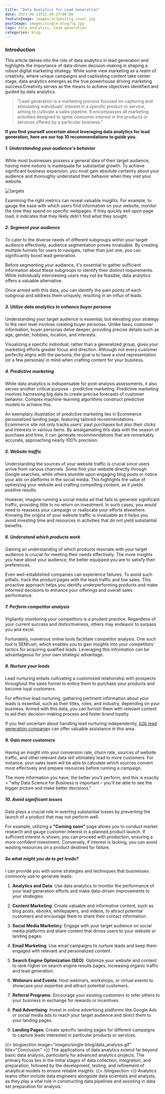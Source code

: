 ```yaml
---
title: "Data Analytics for Lead Generation"
date: 2023-06-13T12:49:27+06:00
featureImage: images/allpost/lg_cover.jpg
postImage: images/single-blog/lg.jpg
tags: data analytics, lead generation
categories: blog
---
```


### Introduction

This article delves into the role of data analytics in lead generation and highlights the importance of data-driven decision-making in shaping a robust digital marketing strategy. While some view marketing as a realm of creativity, where unique campaigns and captivating content take center stage, data analytics emerges as the true powerhouse driving marketing success.Creativity serves as the means to achieve objectives identified and guided by data analytics. 

> "Lead generation is a marketing process focused on capturing and stimulating individuals' interest in a specific product or service, aiming to cultivate a sales pipeline. It encompasses all marketing activities designed to ignite consumer interest in the products or services offered by a particular business."



**If you find yourself uncertain about leveraging data analytics for lead generation, here are our top 10 recommendations to guide you.**

##### 1. Understanding your audience's behavior
While most businesses possess a general idea of their target audience, having mere notions is inadequate for substantial growth. To achieve significant business expansion, you must gain absolute certainty about your audience and thoroughly understand their behavior when they visit your website.

![targets](/images/single-blog/user_behavior.jpg)

Examining the right metrics can reveal valuable insights. For example, to gauge the ease with which users find information on your website, monitor the time they spend on specific webpages. If they quickly exit upon page load, it indicates that they likely didn't find what they sought.

##### 2. Segment your audience
To cater to the diverse needs of different subgroups within your target audience effectively, audience segmentation proves invaluable. By creating multiple funnels for users to navigate, rather than just one, you can significantly boost lead generation.

Before segmenting your audience, it's essential to gather sufficient information about these subgroups to identify their distinct requirements. While individually interviewing users may not be feasible, data analytics offers a valuable alternative.

Once armed with this data, you can identify the pain points of each subgroup and address them uniquely, resulting in an influx of leads.

##### 3. Utilize data analytics to enhance buyer persona
Understanding your target audience is essential, but elevating your strategy to the next level involves creating buyer personas. Unlike basic customer information, buyer personas delve deeper, providing precise details such as age, gender, hobbies, location, and interests.

Visualizing a specific individual, rather than a generalized group, gives your marketing efforts greater focus and direction. Although not every customer perfectly aligns with the persona, the goal is to have a vivid representation (or a few personas) in mind when crafting content for your business.


##### 4. Predictive marketing 
While data analytics is indispensable for post-analysis assessments, it also serves another critical purpose - predictive marketing. Predictive marketing involves harnessing big data to create precise forecasts of customer behavior. Complex machine-learning algorithms construct predictive models to achieve this.

An exemplary illustration of predictive marketing lies in Ecommerce personalized landing page, featuring tailored recommendations. Ecommerce site not only tracks users' past purchases but also their clicks and interests in various items. By amalgamating this data with the season of purchase and time, it can generate recommendations that are remarkably accurate, approaching nearly 100% precision.


##### 5. Website traffic
Understanding the sources of your website traffic is crucial since users arrive from various channels. Some find your website directly through Google searches, while others stumble upon engaging blog posts or notice your ads on platforms in the social media. This highlights the value of optimizing your website and crafting compelling content, as it yields positive results.

However, imagine running a social media ad that fails to generate significant traffic, providing little to no return on investment. In such cases, you would need to reassess your campaign or reallocate your efforts elsewhere. Knowing the origins of your website traffic is invaluable as it helps you avoid investing time and resources in activities that do not yield substantial benefits.


##### 6. Understand which products work

Gaining an understanding of which products resonate with your target audience is crucial for meeting their needs effectively. The more insights you have about your audience, the better equipped you are to satisfy their preferences.

Even well-established companies can experience failures. To avoid such pitfalls, track the product pages with the least traffic and low sales. This proactive approach helps you identify underperforming products and make informed decisions to enhance your offerings and overall sales performance.


##### 7. Perform competitor analysis
Vigilantly monitoring your competitors is a prudent practice. Regardless of your current success and distinctiveness, others may endeavor to surpass you and excel.

Fortunately, numerous online tools facilitate competitor analysis. One such tool is SEMrush, which enables you to gain insights into your competitors' tactics for acquiring qualified leads. Leveraging this information can be advantageous for your own strategic advantage.


##### 8. Nurture your leads
Lead nurturing entails cultivating a customized relationship with prospects throughout the sales funnel to entice them to purchase your products and become loyal customers.

For effective lead nurturing, gathering pertinent information about your leads is essential, such as their titles, roles, and industry, depending on your business. Armed with this data, you can furnish them with relevant content to aid their decision-making process and foster brand loyalty.

If you feel uncertain about handling lead nurturing independently, [b2b lead generation companie](https://www.designrush.com/agency/call-centers/lead-generation)s can offer valuable assistance in this area.


##### 9. Gain more customers
Having an insight into your conversion rate, churn rate, sources of website traffic, and other relevant data will ultimately lead to more customers. For instance, your sales team will be able to calculate which sources convert most effectively and prepare resources before running a campaign. 

The more information you have, the better you’ll perform, and this is exactly > "why Data Science for Business is important – you’ll be able to see the bigger picture and make better decisions."


##### 10. Avoid significant losses

Data plays a crucial role in averting substantial losses by preventing the launch of a product that may not perform well.

For example, utilizing a **"Coming soon"** page allows you to conduct market research and gauge customer interest in a planned product launch. If sufficient interest is shown, you can proceed with production, ensuring a more confident investment. Conversely, if interest is lacking, you can avoid wasting resources on a product destined for failure.


##### So what might you do to get leads?
 I can provide you with some strategies and techniques that businesses commonly use to generate leads:
 
1. **Analytics and Data**: Use data analytics to monitor the performance of your lead generation efforts and make data-driven improvements to your strategies.

2. **Content Marketing**: Create valuable and informative content, such as blog posts, ebooks, whitepapers, and videos, to attract potential customers and encourage them to share their contact information.

3. **Social Media Marketin**g: Engage with your target audience on social media platforms and share content that drives users to your website or landing pages.

4. **Email Marketing**: Use email campaigns to nurture leads and keep them engaged with relevant and personalized content.

5. **Search Engine Optimization (SEO)**: Optimize your website and content to rank higher on search engine results pages, increasing organic traffic and lead generation.

6. **Webinars and Events**: Host webinars, workshops, or virtual events to showcase your expertise and attract potential customers.

7. **Referral Programs**: Encourage your existing customers to refer others to your business in exchange for rewards or incentives.

8. **Paid Advertising**: Invest in online advertising platforms like Google Ads or social media ads to reach your target audience and direct them to your landing pages.

9. **Landing Pages**: Create specific landing pages for different campaigns to capture leads interested in particular products or services.


{{< blogsection image="images/single-blog/data_analysis.gif" title="Conclusion" >}}
The applications of data analytics extend far beyond basic data analysis, particularly for advanced analytics projects. The primary focus lies in the initial stages of data collection, integration, and preparation, followed by the development, testing, and refinement of analytical models to ensure reliable insights. 
{{< /blogsection >}}
Analytics teams often include data engineers alongside data scientists and analysts, as they play a vital role in constructing data pipelines and assisting in data set preparation for analysis.

